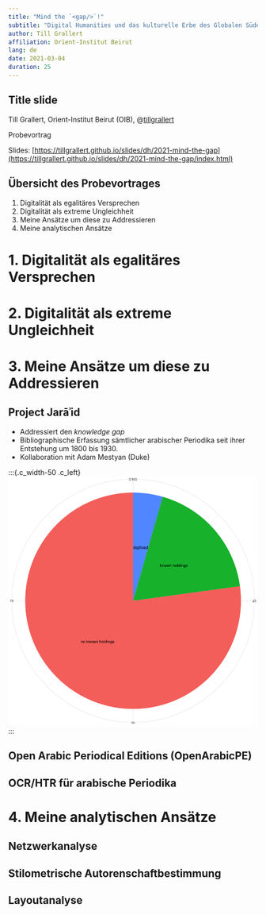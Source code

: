 ```yaml
---
title: "Mind the `<gap/>`!"
subtitle: "Digital Humanities und das kulturelle Erbe des Globalen Südens"
author: Till Grallert
affiliation: Orient-Institut Beirut
lang: de
date: 2021-03-04
duration: 25
---
```


<!-- To do -->
<!-- - comments on collaborations -->


## Title slide

Till Grallert, Orient-Institut Beirut (OIB), @[tillgrallert](https://twitter.com/tillgrallert)

Probevortrag

Slides: [https://tillgrallert.github.io/slides/dh/2021-mind-the-gap](https://tillgrallert.github.io/slides/dh/2021-mind-the-gap/index.html)

## Übersicht des Probevortrages

1. Digitalität als egalitäres Versprechen
2. Digitalität als extreme Ungleichheit
3. Meine Ansätze um diese zu Addressieren
4. Meine analytischen Ansätze

# 1. Digitalität als egalitäres Versprechen
# 2. Digitalität als extreme Ungleichheit
# 3. Meine Ansätze um diese zu Addressieren
## Project Jarāʾid

- Addressiert den *knowledge gap*
- Bibliographische Erfassung sämtlicher arabischer Periodika seit ihrer Entstehung um 1800 bis 1930.
- Kollaboration mit Adam Mestyan (Duke)

:::{.c_width-50 .c_left}
![](../../assets/jaraid/jaraid_holdings_pie-3.png)
:::

## Open Arabic Periodical Editions (OpenArabicPE)
## OCR/HTR für arabische Periodika

# 4. Meine analytischen Ansätze
## Netzwerkanalyse
## Stilometrische Autorenschaftbestimmung
## Layoutanalyse